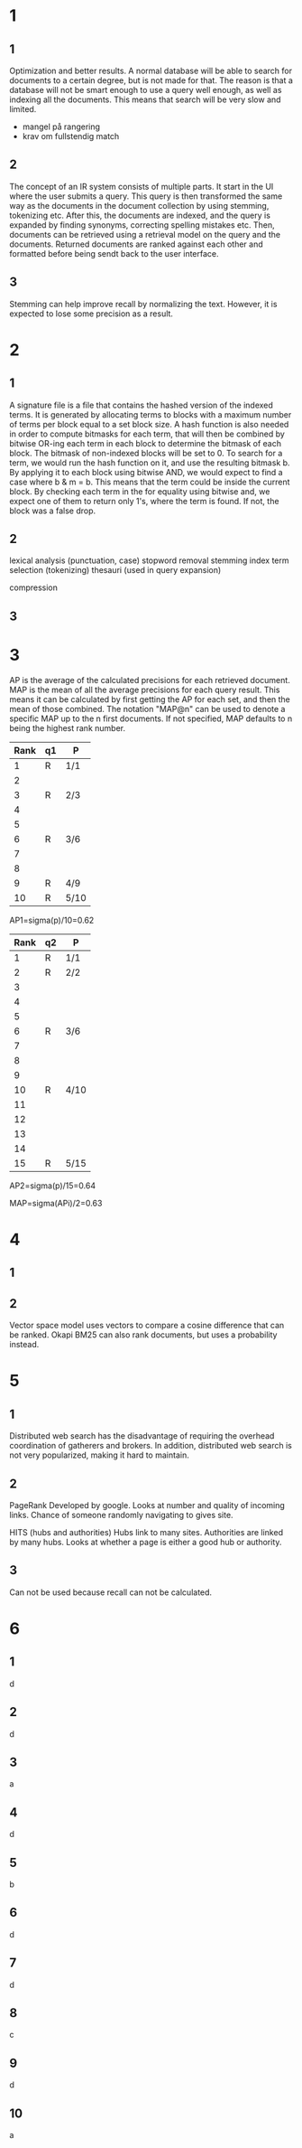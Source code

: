 # 1
## 1
Optimization and better results. A normal database will be able to search for documents to a certain degree, but is not made for that. The reason is that a database will not be smart enough to use a query well enough, as well as indexing all the documents. This means that search will be very slow and limited.

- mangel på rangering
- krav om fullstendig match

## 2
The concept of an IR system consists of multiple parts. It start in the UI where the user submits a query. This query is then transformed the same way as the documents in the document collection by using stemming, tokenizing etc. After this, the documents are indexed, and the query is expanded by finding synonyms, correcting spelling mistakes etc. Then, documents can be retrieved using a retrieval model on the query and the documents. Returned documents are ranked against each other and formatted before being sendt back to the user interface.

## 3
Stemming can help improve recall by normalizing the text. However, it is expected to lose some precision as a result.

# 2
## 1
A signature file is a file that contains the hashed version of the indexed terms. It is generated by allocating terms to blocks with a maximum number of terms per block equal to a set block size. A hash function is also needed in order to compute bitmasks for each term, that will then be combined by bitwise OR-ing each term in each block to determine the bitmask of each block. The bitmask of non-indexed blocks will be set to 0.
To search for a term, we would run the hash function on it, and use the resulting bitmask b. By applying it to each block using bitwise AND, we would expect to find a case where b & m = b. This means that the term could be inside the current block. By checking each term in the for equality using bitwise and, we expect one of them to return only 1's, where the term is found. If not, the block was a false drop.

## 2
lexical analysis (punctuation, case)
stopword removal
stemming
index term selection (tokenizing)
thesauri (used in query expansion)

compression

## 3

# 3
AP is the average of the calculated precisions for each retrieved document.
MAP is the mean of all the average precisions for each query result. This means it can be calculated by first getting the AP for each set, and then the mean of those combined. The notation "MAP@n" can be used to denote a specific MAP up to the n first documents. If not specified, MAP defaults to n being the highest rank number.

| Rank | q1 | P    |
|------|----|------|
| 1    | R  | 1/1  |
| 2    |    |      |
| 3    | R  | 2/3  |
| 4    |    |      |
| 5    |    |      |
| 6    | R  | 3/6  |
| 7    |    |      |
| 8    |    |      |
| 9    | R  | 4/9  |
| 10   | R  | 5/10 |

AP1=sigma(p)/10=0.62

| Rank | q2 | P    |
|------|----|------|
| 1    | R  | 1/1  |
| 2    | R  | 2/2  |
| 3    |    |      |
| 4    |    |      |
| 5    |    |      |
| 6    | R  | 3/6  |
| 7    |    |      |
| 8    |    |      |
| 9    |    |      |
| 10   | R  | 4/10 |
| 11   |    |      |
| 12   |    |      |
| 13   |    |      |
| 14   |    |      |
| 15   | R  | 5/15 |

AP2=sigma(p)/15=0.64

MAP=sigma(APi)/2=0.63

# 4
## 1

## 2
Vector space model uses vectors to compare a cosine difference that can be ranked. Okapi BM25 can also rank documents, but uses a probability instead. 

# 5
## 1
Distributed web search has the disadvantage of requiring the overhead coordination of gatherers and brokers. In addition, distributed web search is not very popularized, making it hard to maintain.

## 2
PageRank
Developed by google. Looks at number and quality of incoming links. Chance of someone randomly navigating to gives site.

HITS (hubs and authorities)
Hubs link to many sites.
Authorities are linked by many hubs.
Looks at whether a page is either a good hub or authority.

## 3
Can not be used because recall can not be calculated.

# 6
## 1
d

## 2
d

## 3
a

## 4
d

## 5
b

## 6
d

## 7
d

## 8
c

## 9
d

## 10
a